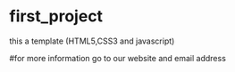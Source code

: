 # first_project
this a template (HTML5,CSS3 and javascript)

#for more information go to our website and email address
